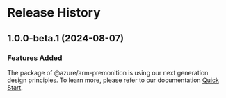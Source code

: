 # Release History
    
## 1.0.0-beta.1 (2024-08-07)

### Features Added

The package of @azure/arm-premonition is using our next generation design principles. To learn more, please refer to our documentation [Quick Start](https://aka.ms/azsdk/js/mgmt/quickstart).
